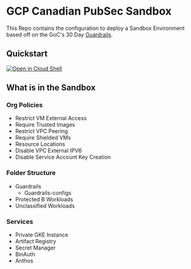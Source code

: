 # GCP Canadian PubSec Sandbox

This Repo contains the configuration to deploy a Sandbox Environment based off on the GoC's 30 Day [Guardrails](https://github.com/canada-ca/cloud-guardrails).

## Quickstart
[![Open in Cloud Shell](https://gstatic.com/cloudssh/images/open-btn.svg)](https://ssh.cloud.google.com/cloudshell/editor?cloudshell_git_repo=https://github.com/GoogleCloudPlatform/gcp-pbmm-sandbox.git&cloudshell_workspace=.&cloudshell_tutorial=docs/cloudshell-tutorial.md)

## What is in the Sandbox

### Org Policies
- Restrict VM External Access
- Require Trusted Images
- Restrict VPC Peering
- Require Shielded VMs
- Resource Locations
- Disable VPC External IPV6
- Disable Service Account Key Creation

### Folder Structure
- Guardrails
    - Guardrails-configs
- Protected B Workloads
- Unclassified Workloads

### Services
- Private GKE Instance
- Artifact Registry
- Secret Manager
- BinAuth
- Anthos